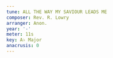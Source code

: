 ```yaml
---
tune: ALL THE WAY MY SAVIOUR LEADS ME
composer: Rev. R. Lowry
arranger: Anon.
year: '-'
meter: 11s
key: A♭ Major
anacrusis: 0
---
```

